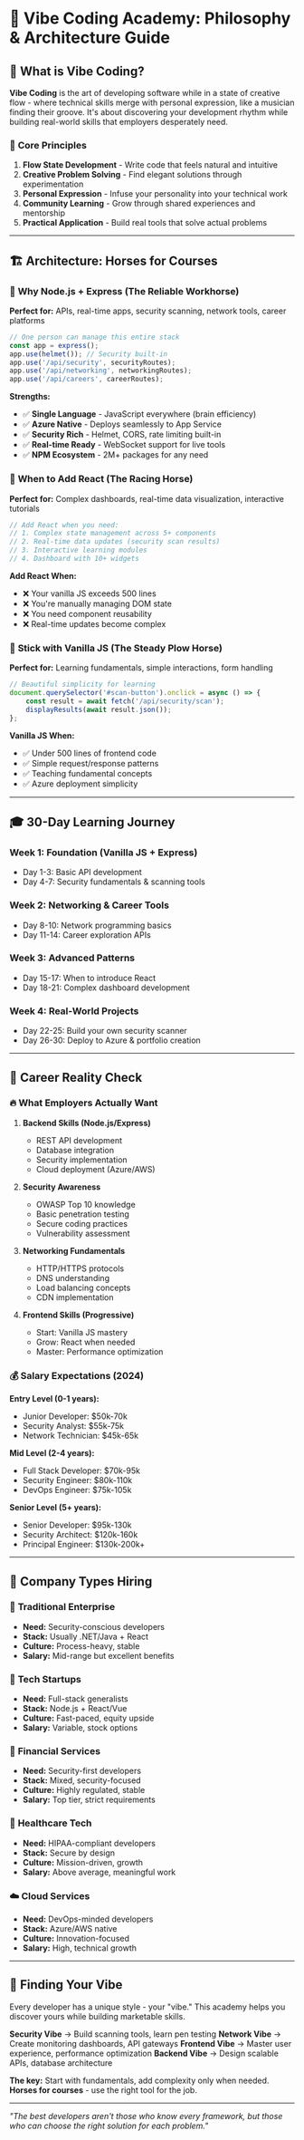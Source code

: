 # 🎵 Vibe Coding Academy: Philosophy & Architecture Guide

## 🎯 **What is Vibe Coding?**

**Vibe Coding** is the art of developing software while in a state of creative flow - where technical skills merge with personal expression, like a musician finding their groove. It's about discovering your development rhythm while building real-world skills that employers desperately need.

### 🌟 **Core Principles**

1. **Flow State Development** - Write code that feels natural and intuitive
2. **Creative Problem Solving** - Find elegant solutions through experimentation
3. **Personal Expression** - Infuse your personality into your technical work
4. **Community Learning** - Grow through shared experiences and mentorship
5. **Practical Application** - Build real tools that solve actual problems

---

## 🏗️ **Architecture: Horses for Courses**

### 🐎 **Why Node.js + Express (The Reliable Workhorse)**

**Perfect for:** APIs, real-time apps, security scanning, network tools, career platforms

```javascript
// One person can manage this entire stack
const app = express();
app.use(helmet()); // Security built-in
app.use('/api/security', securityRoutes);
app.use('/api/networking', networkingRoutes);
app.use('/api/careers', careerRoutes);
```

**Strengths:**
- ✅ **Single Language** - JavaScript everywhere (brain efficiency)
- ✅ **Azure Native** - Deploys seamlessly to App Service
- ✅ **Security Rich** - Helmet, CORS, rate limiting built-in
- ✅ **Real-time Ready** - WebSocket support for live tools
- ✅ **NPM Ecosystem** - 2M+ packages for any need

### 🐎 **When to Add React (The Racing Horse)**

**Perfect for:** Complex dashboards, real-time data visualization, interactive tutorials

```javascript
// Add React when you need:
// 1. Complex state management across 5+ components
// 2. Real-time data updates (security scan results)
// 3. Interactive learning modules
// 4. Dashboard with 10+ widgets
```

**Add React When:**
- ❌ Your vanilla JS exceeds 500 lines
- ❌ You're manually managing DOM state
- ❌ You need component reusability
- ❌ Real-time updates become complex

### 🐎 **Stick with Vanilla JS (The Steady Plow Horse)**

**Perfect for:** Learning fundamentals, simple interactions, form handling

```javascript
// Beautiful simplicity for learning
document.querySelector('#scan-button').onclick = async () => {
    const result = await fetch('/api/security/scan');
    displayResults(await result.json());
};
```

**Vanilla JS When:**
- ✅ Under 500 lines of frontend code
- ✅ Simple request/response patterns
- ✅ Teaching fundamental concepts
- ✅ Azure deployment simplicity

---

## 🎓 **30-Day Learning Journey**

### **Week 1: Foundation (Vanilla JS + Express)**
- Day 1-3: Basic API development
- Day 4-7: Security fundamentals & scanning tools

### **Week 2: Networking & Career Tools**
- Day 8-10: Network programming basics
- Day 11-14: Career exploration APIs

### **Week 3: Advanced Patterns**
- Day 15-17: When to introduce React
- Day 18-21: Complex dashboard development

### **Week 4: Real-World Projects**
- Day 22-25: Build your own security scanner
- Day 26-30: Deploy to Azure & portfolio creation

---

## 💼 **Career Reality Check**

### 🔥 **What Employers Actually Want**

1. **Backend Skills (Node.js/Express)**
   - REST API development
   - Database integration
   - Security implementation
   - Cloud deployment (Azure/AWS)

2. **Security Awareness**
   - OWASP Top 10 knowledge
   - Basic penetration testing
   - Secure coding practices
   - Vulnerability assessment

3. **Networking Fundamentals**
   - HTTP/HTTPS protocols
   - DNS understanding
   - Load balancing concepts
   - CDN implementation

4. **Frontend Skills (Progressive)**
   - Start: Vanilla JS mastery
   - Grow: React when needed
   - Master: Performance optimization

### 💰 **Salary Expectations (2024)**

**Entry Level (0-1 years):**
- Junior Developer: $50k-70k
- Security Analyst: $55k-75k
- Network Technician: $45k-65k

**Mid Level (2-4 years):**
- Full Stack Developer: $70k-95k
- Security Engineer: $80k-110k
- DevOps Engineer: $75k-105k

**Senior Level (5+ years):**
- Senior Developer: $95k-130k
- Security Architect: $120k-160k
- Principal Engineer: $130k-200k+

---

## 🎯 **Company Types Hiring**

### 🏢 **Traditional Enterprise**
- **Need:** Security-conscious developers
- **Stack:** Usually .NET/Java + React
- **Culture:** Process-heavy, stable
- **Salary:** Mid-range but excellent benefits

### 🚀 **Tech Startups**
- **Need:** Full-stack generalists
- **Stack:** Node.js + React/Vue
- **Culture:** Fast-paced, equity upside
- **Salary:** Variable, stock options

### 🏦 **Financial Services**
- **Need:** Security-first developers
- **Stack:** Mixed, security-focused
- **Culture:** Highly regulated, stable
- **Salary:** Top tier, strict requirements

### 🏥 **Healthcare Tech**
- **Need:** HIPAA-compliant developers
- **Stack:** Secure by design
- **Culture:** Mission-driven, growth
- **Salary:** Above average, meaningful work

### ☁️ **Cloud Services**
- **Need:** DevOps-minded developers
- **Stack:** Azure/AWS native
- **Culture:** Innovation-focused
- **Salary:** High, technical growth

---

## 🎵 **Finding Your Vibe**

Every developer has a unique style - your "vibe." This academy helps you discover yours while building marketable skills.

**Security Vibe** → Build scanning tools, learn pen testing
**Network Vibe** → Create monitoring dashboards, API gateways
**Frontend Vibe** → Master user experience, performance optimization
**Backend Vibe** → Design scalable APIs, database architecture

**The key:** Start with fundamentals, add complexity only when needed.
**Horses for courses** - use the right tool for the job.

---

*"The best developers aren't those who know every framework, but those who can choose the right solution for each problem."*